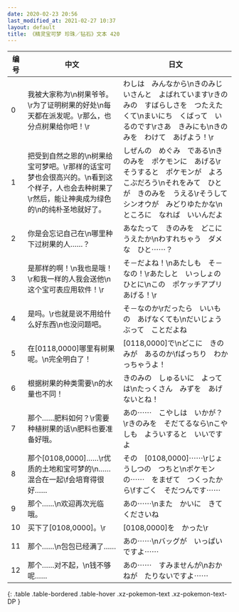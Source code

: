 ```yaml
---
date: 2020-02-23 20:56
last_modified_at: 2021-02-27 10:37
layout: default
title: 《精灵宝可梦 珍珠／钻石》文本 420
---
```

| 编号 | 中文 | 日文 |
| ---- | ---- | ---- |
| 0 | 我被大家称为\n树果爷爷。\r为了证明树果的好处\n每天都在派发呢。\r那么，也分点树果给你吧！\r | わしは　みんなから\nきのみじいさんと　よばれています\rきのみの　すばらしさを　つたえたくて\nまいにち　くばって　いるのです\rさあ　きみにも\nきのみを　わけて　あげよう！\r |
| 1 | 把受到自然之恩的\n树果给宝可梦吧。\r那样的话宝可梦也会很高兴的。\n看到这个样子，人也会去种树果了\r然后，能让神奥成为绿色的\n的纯朴圣地就好了。 | しぜんの　めぐみ　である\nきのみを　ポケモンに　あげる\rそうすると　ポケモンが　よろこぶだろう\nそれをみて　ひとが　きのみを　うえる\rそうして　シンオウが　みどりゆたかな\nところに　なれば　いいんだよ |
| 2 | 你是会忘记自己在\n哪里种下过树果的人……？ | あなたって　きのみを　どこにうえたか\nわすれちゃう　ダメな　ひと⋯⋯？ |
| 3 | 是那样的啊！\n我也是哦！\r和我一样的人我会送他\n这个宝可表应用软件！\r | そ－だよね！\nあたしも　そ－なの！\rあたしと　いっしょの　ひとに\nこの　ポケッチアプリ　あげる！\r |
| 4 | 是吗。\r也就是说不用给什么好东西\n也没问题吧。 | そ－なのか\rだったら　いいもの　あげなくても\nだいじょうぶって　ことだよね |
| 5 | 在[0118,0000]哪里有树果呢。\n完全明白了！ | [0118,0000]で\nどこに　きのみが　あるのか\fばっちり　わかっちゃうよ！ |
| 6 | 根据树果的种类需要\n的水量也不同！ | きのみの　しゅるいに　よっては\nたっくさん　みずを　あげないとね！ |
| 7 | 那个……肥料如何？\r需要种植树果的话\n肥料也要准备好哦。 | あの⋯⋯　こやしは　いかが？\rきのみを　そだてるなら\nこやしも　よういすると　いいですよ |
| 8 | 那个[0108,0000]……\r优质的土地和宝可梦的\n……混合在一起\f会培育得很好…… | その　[0108,0000]⋯⋯\rじょうしつの　つちと\nポケモンの⋯⋯　をまぜて　つくったから\fすごく　そだつんです⋯⋯ |
| 9 | 那个……\n欢迎再次光临哦。 | あの⋯⋯\nまた　かいに　きてくださいね |
| 10 | 买下了[0108,0000]。\r | [0108,0000]を　かった\r |
| 11 | 那个……\n包包已经满了…… | あの⋯⋯\nバッグが　いっぱい　ですよ⋯⋯ |
| 12 | 那个……对不起，\n钱不够呢…… | あの⋯⋯　すみませんが\nおかねが　たりないですよ⋯⋯ |
{: .table .table-bordered .table-hover .xz-pokemon-text .xz-pokemon-text-DP }